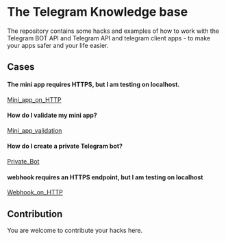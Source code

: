 # The Telegram Knowledge base

The repository contains some hacks and examples of how to work with the Telegram BOT API and Telegram API and telegram client apps - to make your apps safer and your life easier.

## Cases

#### The mini app requires HTTPS, but I am testing on localhost.
[Mini_app_on_HTTP](/Mini_app_on_HTTP)

#### How do I validate my mini app?
[Mini_app_validation](/Mini_app_validation)

#### How do I create a private Telegram bot?
[Private_Bot](/Private_Bot)

#### webhook requires an HTTPS endpoint, but I am testing on localhost
[Webhook_on_HTTP](/Webhook_on_HTTP)



## Contribution
You are welcome to contribute your hacks here.